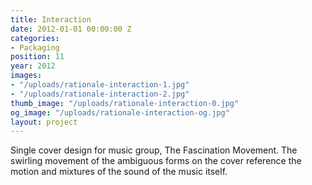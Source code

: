 ```yaml
---
title: Interaction
date: 2012-01-01 00:00:00 Z
categories:
- Packaging
position: 11
year: 2012
images:
- "/uploads/rationale-interaction-1.jpg"
- "/uploads/rationale-interaction-2.jpg"
thumb_image: "/uploads/rationale-interaction-0.jpg"
og_image: "/uploads/rationale-interaction-og.jpg"
layout: project
---
```


Single cover design for music group, The Fascination Movement. The swirling movement of the ambiguous forms on the cover reference the motion and mixtures of the sound of the music itself.
